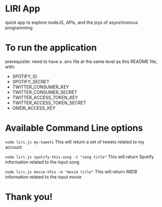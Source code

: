 # LIRI App
quick app to explore nodeJS,  APIs, and the joys of asynchronous programming

# To run the application
prerequisite: need to have a .env file at the same level as this README file, with:
* SPOTIFY_ID
* SPOTIFY_SECRET
* TWITTER_CONSUMER_KEY
* TWITTER_CONSUMER_SECRET
* TWITTER_ACCESS_TOKEN_KEY
* TWITTER_ACCESS_TOKEN_SECRET
* OMDB_ACCESS_KEY

# Available Command Line options
`node liri.js my-tweets`
  This will return a set of tweets related to my account

`node liri.js spotify-this-song -t "song title"`
This will return Spotify information related to the input song

`node liri.js movie-this -m "movie title"`
This will return IMDB information related to the input movie

# Thank you!
